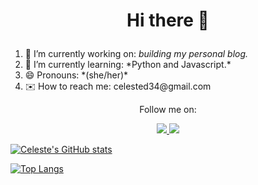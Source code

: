 <h1 align='center'>

 Hi there 👋

</h1>

<p align='center'>
 <ol>
  <li> 🔭 I’m currently working on: <em> building my personal blog. </em> </li>
  <li> 🌱 I’m currently learning: *Python and Javascript.* </li>
  <li> 😄 Pronouns: *(she/her)* </li>
  <li> ✉️ How to reach me: celested34@gmail.com </li>
 </ol>
</p>

<p align='center'>
  Follow me on: 
</p>

<p align='center'>

<a href="https://www.twitter.com/in/celeste_des/">
<img src="https://img.shields.io/badge/Twitter-1DA1F2?style=for-the-badge&logo=twitter&logoColor=white" /> 
  
<a href="https://www.linkedin.com/in/celeste-de-santiago/">
<img src="https://img.shields.io/badge/LinkedIn-0077B5?style=for-the-badge&logo=linkedin&logoColor=white" />

</p>




<!--
**Celested34/Celested34** is a ✨ _special_ ✨ repository because its `README.md` (this file) appears on your GitHub profile.

Here are some ideas to get you started:

- 🔭 I’m currently working on ...
- 🌱 I’m currently learning ...
- 👯 I’m looking to collaborate on ...
- 🤔 I’m looking for help with ...
- 💬 Ask me about ...
- 📫 How to reach me: ...
- 😄 Pronouns: ...
- ⚡ Fun fact: ...
-->

<p>

![Celeste's GitHub stats](https://github-readme-stats.vercel.app/api?username=Celested34&?count_private=true&show_icons=true&theme=algolia)

</p>

[![Top Langs](https://github-readme-stats.vercel.app/api/top-langs/?username=Celested34&layout=compact)](https://github.com/anuraghazra/github-readme-stats)


